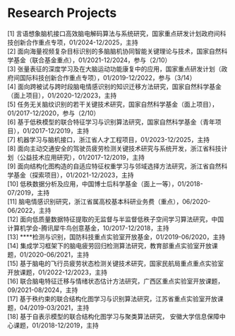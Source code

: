 # Research Projects

[1]	言语想象脑机接口高效脑电解码算法与系统研究，国家重点研发计划政府间科技创新合作重点专项，01/2024-12/2025，主持   
[2] 面向海量视频复杂目标识别的多脑脑机协同智能关键理论与技术，国家自然科学基金（联合基金重点），01/2021-12/2024，参与（2/10）       
[3] 张量表征的深度学习及在大脑运动功能康复中的应用，国家重点研发计划（政府间国际科技创新合作重点专项），01/2019-12/2022，参与（3/14）       
[4] 面向跨被试与跨时段脑电情感识别的知识迁移方法研究，国家自然科学基金（面上项目），01/2020-12/2023，主持  
[5] 任务无关脑纹识别的若干关键技术研究，国家自然科学基金（面上项目），01/2017-12/2020，参与（2/10）    
[6]	基于低秩模型的联合特征学习与识别算法研究，国家自然科学基金（青年项目），01/2017-12/2019，主持   
[7] 机器学习与脑机接口，浙江省人才工程项目，01/2023-12/2025，主持   
[8]	面向主动交通安全的驾驶员疲劳检测关键技术研究与系统开发，浙江省科技计划（公益技术应用研究），01/2017-12/2019，主持     
[9]	面向结构化图构造的自适应特征权重学习与邻域选择方法研究，浙江省自然科学基金（探索项目），01/2021-12/2023，主持  
[10]	低秩数据分析及应用，中国博士后科学基金（面上一等），01/2018-07/2019，主持  
[11] 脑电情感识别研究，浙江省属高校基本科研业务费（重点），06/2020-06/2022，主持  
[12] 面向低质量数据特征提取的无监督与半监督低秩子空间学习算法研究，中国计算机学会-腾讯犀牛鸟创意基金，10/2017-12/2018，主持  
[13] ****检测与识别，国防科技重点实验室开放基金，01/2019-06/2020，主持  
[14] 集成学习框架下的脑电疲劳回归检测算法研究，教育部重点实验室开放课题，01/2020-06/2021，主持  
[15] 基于脑电的飞行员疲劳状态检测关键技术研究，国家民航局重点重点实验室开放课题，01/2022-12/2023，主持  
[16] 联合脑电特征迁移与情绪状态估计方法研究，广西区重点实验室开放课题，09/2021-08/2024，主持  
[17] 基于秩约束的联合结构化图学习与识别算法研究，江苏省重点实验室开放课题，04/2019-03/2021，主持  
[18] 基于自表示模型的联合结构化图学习与聚类算法研究， 安徽大学信息保障中心课题，01/2018-12/2019，主持    
